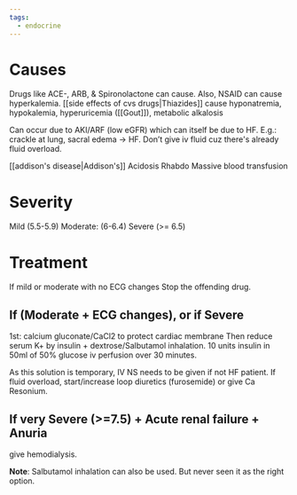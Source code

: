 ```yaml
---
tags:
  - endocrine
---
```

# Causes
Drugs like ACE-, ARB, & Spironolactone can cause. Also, NSAID can cause hyperkalemia.
	[[side effects of cvs drugs|Thiazides]] cause hyponatremia, hypokalemia, hyperuricemia ([[Gout]]), metabolic alkalosis

Can occur due to AKI/ARF (low eGFR) which can itself be due to HF.
	E.g.: crackle at lung, sacral edema -> HF.
		Don’t give iv fluid cuz there's already fluid overload.

[[addison's disease|Addison's]]
Acidosis
Rhabdo
Massive blood transfusion

# Severity
Mild (5.5-5.9)
Moderate: (6-6.4)
Severe (>= 6.5)

# Treatment
If mild or moderate with no ECG changes
Stop the offending drug.

## If (Moderate + ECG changes), or if Severe
1st: calcium gluconate/CaCl2 to protect cardiac membrane
Then reduce serum K+ by insulin + dextrose/Salbutamol inhalation.
	10 units insulin in 50ml of 50% glucose iv perfusion over 30 minutes.

As this solution is temporary, IV NS needs to be given if not HF patient.
If fluid overload, start/increase loop diuretics (furosemide) or give Ca Resonium.

## If very Severe (>=7.5) + Acute renal failure + Anuria
give hemodialysis.

**Note**: Salbutamol inhalation can also be used. But never seen it as the right option.